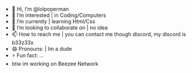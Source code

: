 - 👋 Hi, I’m @lolpoperman
- 👀 I’m interested | in Coding/Computers
- 🌱 I’m currently | learning Html/Css
- 💞️ I’m looking to collaborate on | no idea
- 📫 How to reach me | you can contact me though discord, my discord is b33z33x
- 😄 Pronouns: | Im a dude
- ⚡ Fun fact: ...
- btw im working on Beezee Network
